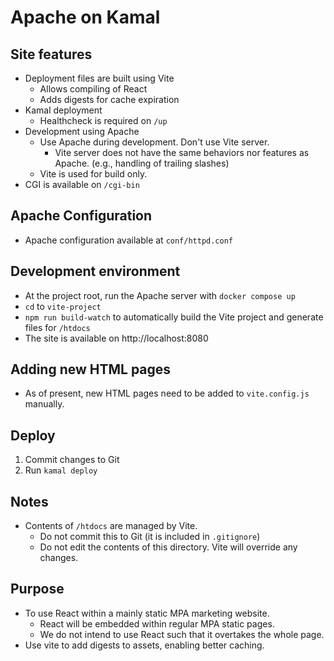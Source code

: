 # Apache on Kamal

## Site features

* Deployment files are built using Vite
  * Allows compiling of React
  * Adds digests for cache expiration
* Kamal deployment
  * Healthcheck is required on `/up` 
* Development using Apache
  * Use Apache during development. Don't use Vite server.
    * Vite server does not have the same behaviors nor features as Apache. (e.g., handling of trailing slashes)
  * Vite is used for build only.
* CGI is available on `/cgi-bin`



## Apache Configuration

* Apache configuration available at `conf/httpd.conf`

## Development environment

* At the project root, run the Apache server with `docker compose up`
* `cd` to `vite-project`
* `npm run build-watch` to automatically build the Vite project and generate files for `/htdocs`
* The site is available on http://localhost:8080

## Adding new HTML pages

* As of present, new HTML pages need to be added to `vite.config.js` manually.

## Deploy

1. Commit changes to Git
2. Run `kamal deploy`

## Notes

* Contents of `/htdocs` are managed by Vite.
   * Do not commit this to Git (it is included in `.gitignore`)
   * Do not edit the contents of this directory. Vite will override any changes.

## Purpose

* To use React within a mainly static MPA marketing website. 
  * React will be embedded within regular MPA static pages. 
  * We do not intend to use React such that it overtakes the whole page.
* Use vite to add digests to assets, enabling better caching.

